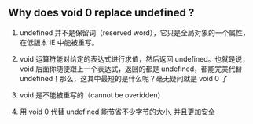 ## Why does void 0 replace undefined ?

1. undefined 并不是保留词（reserved word），它只是全局对象的一个属性，在低版本 IE 中能被重写。  

2. void 运算符能对给定的表达式进行求值，然后返回 undefined。也就是说，void 后面你随便跟上一个表达式，返回的都是 undefined，都能完美代替 undefined！那么，这其中最短的是什么呢？毫无疑问就是 void 0 了  

3. void 是不能被重写的（cannot be overidden）  

4. 用 void 0 代替 undefined 能节省不少字节的大小, 并且更加安全